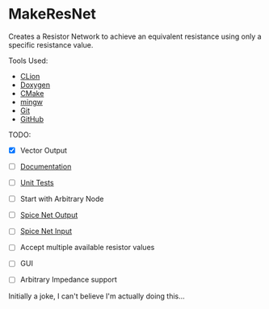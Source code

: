 # MakeResNet
Creates a Resistor Network to achieve an equivalent resistance using only a specific resistance value.

Tools Used:
  + [CLion](https://www.jetbrains.com/clion/)
  + [Doxygen](https://www.doxygen.nl/)
  + [CMake](https://cmake.org/)
  + [mingw](http://mingw-w64.org/)
  + [Git](https://git-scm.com/)
  + [GitHub](https://github.com/)
  
TODO:
  - [x] Vector Output
  - [ ] [Documentation](https://www.doxygen.nl/)
  - [ ] [Unit Tests](https://github.com/google/googletest)
  - [ ] Start with Arbitrary Node
  - [ ] [Spice Net Output](http://bwrcs.eecs.berkeley.edu/Classes/IcBook/SPICE/)
  - [ ] [Spice Net Input](http://bwrcs.eecs.berkeley.edu/Classes/IcBook/SPICE/)
  - [ ] Accept multiple available resistor values
  - [ ] GUI
  - [ ] Arbitrary Impedance support


Initially a joke, I can't believe I'm actually doing this...